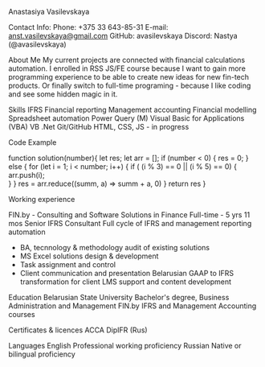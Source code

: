 Anastasiya Vasilevskaya

Contact Info:
Phone: +375 33 643-85-31
E-mail: anst.vasilevskaya@gmail.com
GitHub: avasilevskaya
Discord: Nastya (@avasilevskaya)

About Me
My current projects are connected with financial calculations automation.
I enrolled in RSS JS/FE course because I want to gain more programming experience to be able to create new ideas for new fin-tech products.
Or finally switch to full-time programing - because I like coding and see some hidden magic in it.

Skills
IFRS
Financial reporting
Management accounting
Financial modelling
Spreadsheet automation
Power Query (M)
Visual Basic for Applications (VBA)
VB .Net
Git/GitHub
HTML, CSS, JS - in progress

Code Example

function solution(number){
  let res;
  let arr = [];
  if (number < 0) {
    res = 0;
  } else {
      for (let i = 1; i < number; i++) {
        if ( (i % 3) == 0 || (i % 5) == 0) {
          arr.push(i);      
        }
      }
  res = arr.reduce((summ, a) => summ + a, 0)
  }
  return res
}


Working experience

FIN.by - Consulting and Software Solutions in Finance
Full-time - 5 yrs 11 mos
Senior IFRS Consultant
Full cycle of IFRS and management reporting automation
- BA, tecnnology & methodology audit of existing solutions
- MS Excel solutions design & development
- Task assignment and control
- Client communication and presentation
Belarusian GAAP to IFRS transformation for client
LMS support and content development

Education
Belarusian State University
Bachelor's degree, Business Administration and Management
FIN.by
IFRS and Management Accounting courses

Certificates & licences
ACCA DipIFR (Rus)

Languages
English
Professional working proficiency
Russian
Native or bilingual proficiency